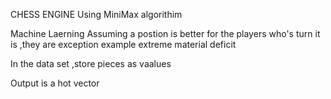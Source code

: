 CHESS ENGINE
Using MiniMax algorithim

Machine Laerning
Assuming a postion is better for the players who's turn it is ,they are exception example extreme material deficit

In the data set ,store pieces as vaalues

Output is a hot vector
